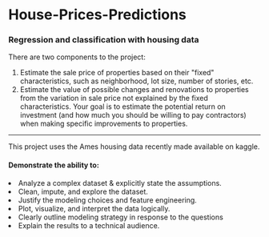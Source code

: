# House-Prices-Predictions


### Regression and classification with housing data

There are two components to the project:

1. Estimate the sale price of properties based on their "fixed" characteristics, such as neighborhood, lot size, number of stories, etc.
2. Estimate the value of possible changes and renovations to properties from the variation in sale price not explained by the fixed characteristics. Your goal is to estimate the potential return on investment (and how much you should be willing to pay contractors) when making specific improvements to properties.
---

This project uses the Ames housing data recently made available on kaggle.

#### Demonstrate the ability to:

<li> Analyze a complex dataset & explicitly state the assumptions.
<li> Clean, impute, and explore the dataset.
<li> Justify the modeling choices and feature engineering.
<li> Plot, visualize, and interpret the data logically.
<li> Clearly outline modeling strategy in response to the questions
<li> Explain the results to a technical audience.
